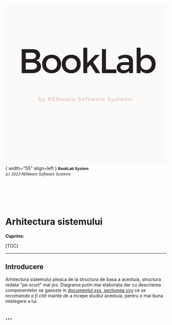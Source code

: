 ![booklab_logo](../pictures/booklab_logo.png){ width="55" align=left }
<small markdown>**BookLab System**<br>
*(c) 2023 RENware Software Systems*
</small><br><br><br><br><br><br>


# Arhitectura sistemului



***Cuprins:***

[TOC]

***




## Introducere

Arhitectura sistemului pleaca de la structura de basa a acestuia, structura redata "pe scurt" mai jos. Diagrama putin mai elaborata dar cu descrierea componentelor se gaseste in [documentul xxx, sectiunea yyy]() ce *se recomanda a fi citit* inainte de a incepe studiul acestuia, pentru o mai buna intelegere a lui.










## ...




 